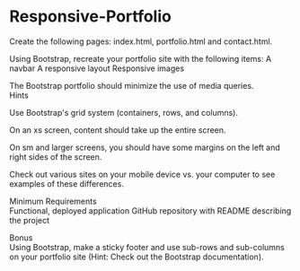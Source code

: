 # Responsive-Portfolio
Create the following pages: index.html, portfolio.html and contact.html.  

Using Bootstrap, recreate your portfolio site with the following items:   A navbar   A responsive layout   Responsive images     

The Bootstrap portfolio should minimize the use of media queries.    
Hints   

Use Bootstrap's grid system (containers, rows, and columns).  

On an xs screen, content should take up the entire screen. 

On sm and larger screens, you should have some margins on the left and right sides of the screen.

Check out various sites on your mobile device vs. your computer to see examples of these differences.   

Minimum Requirements   
Functional, deployed application   GitHub repository with README describing the project    

Bonus  
Using Bootstrap, make a sticky footer and use sub-rows and sub-columns on your portfolio site (Hint: Check out the Bootstrap documentation).

